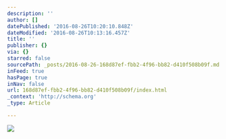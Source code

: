 ```yaml
---
description: ''
author: []
datePublished: '2016-08-26T10:20:10.848Z'
dateModified: '2016-08-26T10:13:16.457Z'
title: ''
publisher: {}
via: {}
starred: false
sourcePath: _posts/2016-08-26-168d87ef-fbb2-4f96-bb82-d410f508b09f.md
inFeed: true
hasPage: true
inNav: false
url: 168d87ef-fbb2-4f96-bb82-d410f508b09f/index.html
_context: 'http://schema.org'
_type: Article

---
```

![](https://the-grid-user-content.s3-us-west-2.amazonaws.com/10121c23-e8ec-4e2a-970d-07d0bc9b1bde.jpg)